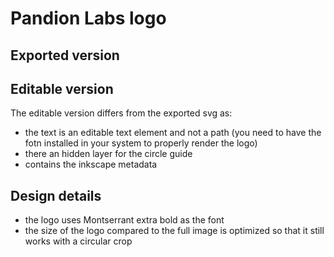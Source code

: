 # Pandion Labs logo

## Exported version


## Editable version

The editable version differs from the exported svg as:

- the text is an editable text element and not a path (you need to have the fotn installed in your system to properly render the logo)
- there an hidden layer for the circle guide
- contains the inkscape metadata

## Design details

- the logo uses Montserrant extra bold as the font
- the size of the logo compared to the full image is optimized so that it still works with a circular crop
